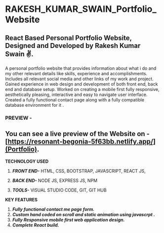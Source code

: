 # RAKESH_KUMAR_SWAIN_Portfolio_Website
 ## React Based Personal Portfolio Website, Designed and Developed by Rakesh Kumar Swain ✌.
A personal portfolio website that provides information about what i do and my other relevant details like skills, experience and accomplishments. Includes all relevant social media and other links of my work and project. Gained experience in web design and development of both front end, back end and database setup. Worked on creating a mobile first fully responsive, aesthetically pleasing, interactive and easy to navigate user interface. Created a fully functional contact page along with a fully compatible database environment for it .
 
 
 ### PREVIEW - 
 ## You can see a live preview of the Website on - [https://resonant-begonia-5f63bb.netlify.app/](Portfolio).
 
 **TECHNOLOGY USED**
 1. ***FRONT END-*** 
    HTML,
    CSS,
    BOOTSTRAP,
    JAVASCRIPT,
    REACT JS,
 
 2. ***BACK END-***
    NODE JS,
    EXPRESS JS,
    NPM


3. ***TOOLS-***
   VISUAL STUDIO CODE,
   GIT,
   GIT HUB


 **KEY FEATURES**
 1. ***Fully functional contact me page form.***
 2. ***Custom hand coded on scroll and static animation using javascrpt .***
 3. ***Fully Responsive mobile first web application design.*** 
 4. ***Complete React build.***

